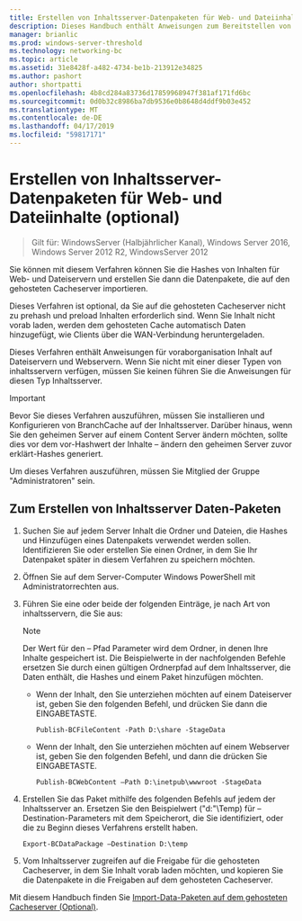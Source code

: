 ```yaml
---
title: Erstellen von Inhaltsserver-Datenpaketen für Web- und Dateiinhalte (optional)
description: Dieses Handbuch enthält Anweisungen zum Bereitstellen von BranchCache im Modus für gehostete Caches auf Computern unter Windows Server 2016 und Windows 10
manager: brianlic
ms.prod: windows-server-threshold
ms.technology: networking-bc
ms.topic: article
ms.assetid: 31e8428f-a482-4734-be1b-213912e34825
ms.author: pashort
author: shortpatti
ms.openlocfilehash: 4b8cd284a83736d17859968947f381af171fd6bc
ms.sourcegitcommit: 0d0b32c8986ba7db9536e0b8648d4ddf9b03e452
ms.translationtype: MT
ms.contentlocale: de-DE
ms.lasthandoff: 04/17/2019
ms.locfileid: "59817171"
---
```

# <a name="create-content-server-data-packages-for-web-and-file-content-optional"></a>Erstellen von Inhaltsserver-Datenpaketen für Web- und Dateiinhalte (optional)

>Gilt für: WindowsServer (Halbjährlicher Kanal), Windows Server 2016, Windows Server 2012 R2, WindowsServer 2012

Sie können mit diesem Verfahren können Sie die Hashes von Inhalten für Web- und Dateiservern und erstellen Sie dann die Datenpakete, die auf den gehosteten Cacheserver importieren. 

Dieses Verfahren ist optional, da Sie auf die gehosteten Cacheserver nicht zu prehash und preload Inhalten erforderlich sind. Wenn Sie Inhalt nicht vorab laden, werden dem gehosteten Cache automatisch Daten hinzugefügt, wie Clients über die WAN-Verbindung heruntergeladen.

Dieses Verfahren enthält Anweisungen für voraborganisation Inhalt auf Dateiservern und Webservern. Wenn Sie nicht mit einer dieser Typen von inhaltsservern verfügen, müssen Sie keinen führen Sie die Anweisungen für diesen Typ Inhaltsserver.

>[!IMPORTANT]
>Bevor Sie dieses Verfahren auszuführen, müssen Sie installieren und Konfigurieren von BranchCache auf der Inhaltsserver. Darüber hinaus, wenn Sie den geheimen Server auf einem Content Server ändern möchten, sollte dies vor dem vor\-Hashwert der Inhalte – ändern den geheimen Server zuvor erklärt\-Hashes generiert.

Um dieses Verfahren auszuführen, müssen Sie Mitglied der Gruppe "Administratoren" sein.

## <a name="to-create-content-server-data-packages"></a>Zum Erstellen von Inhaltsserver Daten-Paketen

1. Suchen Sie auf jedem Server Inhalt die Ordner und Dateien, die Hashes und Hinzufügen eines Datenpakets verwendet werden sollen. Identifizieren Sie oder erstellen Sie einen Ordner, in dem Sie Ihr Datenpaket später in diesem Verfahren zu speichern möchten.

2. Öffnen Sie auf dem Server-Computer Windows PowerShell mit Administratorrechten aus.

3. Führen Sie eine oder beide der folgenden Einträge, je nach Art von inhaltsservern, die Sie aus:

    > [!NOTE]
    > Der Wert für den – Pfad Parameter wird dem Ordner, in denen Ihre Inhalte gespeichert ist. Die Beispielwerte in der nachfolgenden Befehle ersetzen Sie durch einen gültigen Ordnerpfad auf dem Inhaltsserver, die Daten enthält, die Hashes und einem Paket hinzufügen möchten.
  
    - Wenn der Inhalt, den Sie unterziehen möchten auf einem Dateiserver ist, geben Sie den folgenden Befehl, und drücken Sie dann die EINGABETASTE.

        ```  
        Publish-BCFileContent -Path D:\share -StageData
        ```  

    -   Wenn der Inhalt, den Sie unterziehen möchten auf einem Webserver ist, geben Sie den folgenden Befehl, und dann die drücken Sie EINGABETASTE.

        ```  
        Publish-BCWebContent –Path D:\inetpub\wwwroot -StageData
        ```  

4. Erstellen Sie das Paket mithilfe des folgenden Befehls auf jedem der Inhaltsserver an. Ersetzen Sie den Beispielwert \("d:"\\Temp\) für – Destination-Parameters mit dem Speicherort, die Sie identifiziert, oder die zu Beginn dieses Verfahrens erstellt haben.

    ```  
    Export-BCDataPackage –Destination D:\temp
    ```  

5. Vom Inhaltsserver zugreifen auf die Freigabe für die gehosteten Cacheserver, in dem Sie Inhalt vorab laden möchten, und kopieren Sie die Datenpakete in die Freigaben auf dem gehosteten Cacheserver.

Mit diesem Handbuch finden Sie [Import-Data-Paketen auf dem gehosteten Cacheserver &#40;Optional&#41;](9-Bc-Import-Data.md).

